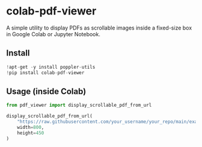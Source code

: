# colab-pdf-viewer

A simple utility to display PDFs as scrollable images inside a fixed-size box in Google Colab or Jupyter Notebook.

## Install

```python
!apt-get -y install poppler-utils
!pip install colab-pdf-viewer
```

## Usage (inside Colab)

```python
from pdf_viewer import display_scrollable_pdf_from_url

display_scrollable_pdf_from_url(
    "https://raw.githubusercontent.com/your_username/your_repo/main/example.pdf",
    width=800,
    height=450
)
```
